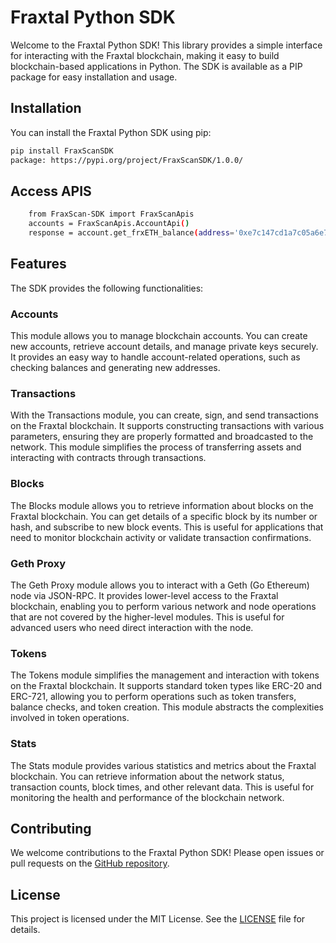 
# Fraxtal Python SDK

Welcome to the Fraxtal Python SDK! This library provides a simple interface for interacting with the Fraxtal blockchain, making it easy to build blockchain-based applications in Python. The SDK is available as a PIP package for easy installation and usage.

## Installation

You can install the Fraxtal Python SDK using pip:

```bash
pip install FraxScanSDK
package: https://pypi.org/project/FraxScanSDK/1.0.0/
```
## Access APIS
```bash
    from FraxScan-SDK import FraxScanApis
    accounts = FraxScanApis.AccountApi()
    response = account.get_frxETH_balance(address='0xe7c147cd1a7c05a6e73217645547582024e87a9b')
```

## Features

The SDK provides the following functionalities:

### Accounts

This module allows you to manage blockchain accounts. You can create new accounts, retrieve account details, and manage private keys securely. It provides an easy way to handle account-related operations, such as checking balances and generating new addresses.

### Transactions

With the Transactions module, you can create, sign, and send transactions on the Fraxtal blockchain. It supports constructing transactions with various parameters, ensuring they are properly formatted and broadcasted to the network. This module simplifies the process of transferring assets and interacting with contracts through transactions.

### Blocks

The Blocks module allows you to retrieve information about blocks on the Fraxtal blockchain. You can get details of a specific block by its number or hash, and subscribe to new block events. This is useful for applications that need to monitor blockchain activity or validate transaction confirmations.

### Geth Proxy

The Geth Proxy module allows you to interact with a Geth (Go Ethereum) node via JSON-RPC. It provides lower-level access to the Fraxtal blockchain, enabling you to perform various network and node operations that are not covered by the higher-level modules. This is useful for advanced users who need direct interaction with the node.

### Tokens

The Tokens module simplifies the management and interaction with tokens on the Fraxtal blockchain. It supports standard token types like ERC-20 and ERC-721, allowing you to perform operations such as token transfers, balance checks, and token creation. This module abstracts the complexities involved in token operations.

### Stats

The Stats module provides various statistics and metrics about the Fraxtal blockchain. You can retrieve information about the network status, transaction counts, block times, and other relevant data. This is useful for monitoring the health and performance of the blockchain network.

## Contributing

We welcome contributions to the Fraxtal Python SDK! Please open issues or pull requests on the [GitHub repository](https://github.com/yourusername/fraxtal-sdk).

## License

This project is licensed under the MIT License. See the [LICENSE](LICENSE) file for details.

